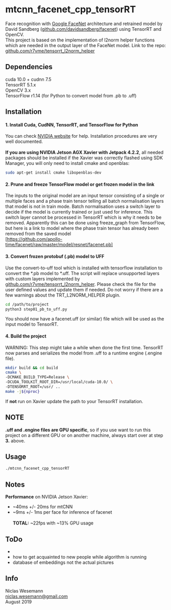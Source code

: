 # mtcnn_facenet_cpp_tensorRT
Face recognition with [Google FaceNet](https://arxiv.org/abs/1503.03832)
architecture and retrained model by David Sandberg
([github.com/davidsandberg/facenet](https://github.com/davidsandberg/facenet))
using TensorRT and OpenCV. <br> This project is based on the
implementation of l2norm helper functions which are needed in the output
layer of the FaceNet model. Link to the repo:
[github.com/r7vme/tensorrt_l2norm_helper](https://github.com/r7vme/tensorrt_l2norm_helper)

## Dependencies
cuda 10.0 + cudnn 7.5 <br> TensorRT 5.1.x <br> OpenCV 3.x <br>
TensorFlow r1.14 (for Python to convert model from .pb to .uff)

## Installation
#### 1. Install Cuda, CudNN, TensorRT, and TensorFlow for Python 
You can check [NVIDIA website](https://developer.nvidia.com/) for help.
Installation procedures are very well documented.<br><br>**If you are
using NVIDIA Jetson AGX Xavier with Jetpack 4.2.2**, all needed packages
should be installed if the Xavier was correctly flashed using SDK
Manager, you will only need to install cmake and openblas:
```bash
sudo apt-get install cmake libopenblas-dev
```

#### 2. Prune and freeze TensorFlow model or get frozen model in the link
The inputs to the original model are an input tensor consisting of a
single or multiple faces and a phase train tensor telling all batch
normalisation layers that model is not in train mode. Batch
normalisation uses a switch layer to decide if the model is currently
trained or just used for inference. This switch layer cannot be
processed in TensorRT which is why it needs to be removed. Apparently
this can be done using freeze_graph from TensorFlow, but here is a link
to model where the phase train tensor has already been removed from the
saved model <br>
[https://github.com/apollo-time/facenet/raw/master/model/resnet/facenet.pb]

#### 3. Convert frozen protobuf (.pb) model to UFF
Use the convert-to-uff tool which is installed with tensorflow
installation to convert the *.pb model to *.uff. The script will replace
unsupported layers with custom layers implemented by
[github.com/r7vme/tensorrt_l2norm_helper](https://github.com/r7vme/tensorrt_l2norm_helper).
Please check the file for the user defined values and update them if
needed. Do not worry if there are a few warnings about the
TRT_L2NORM_HELPER plugin.
```bash
cd /path/to/project
python3 step01_pb_to_uff.py
```
You should now have a facenet.uff (or similar) file which will be used
as the input model to TensorRT.

#### 4. Build the project
WARNING: This step might take a while when done the first time. TensorRT
now parses and serializes the model from .uff to a runtime engine
(.engine file). 
```bash
mkdir build && cd build
cmake \
-DCMAKE_BUILD_TYPE=Release \
-DCUDA_TOOLKIT_ROOT_DIR=/usr/local/cuda-10.0/ \
-DTENSORRT_ROOT=/usr/ ..
make -j${nproc}
```
If **not** run on Xavier update the path to your TensorRT installation.

## NOTE
**.uff and .engine files are GPU specific**, so if you use want to run
this project on a different GPU or on another machine, always start over
at step **3.** above.

## Usage
 
```bash
./mtcnn_facenet_cpp_tensorRT
```


## Notes
**Performance** on NVIDIA Jetson Xavier:
* ~40ms +/- 20ms for mtCNN 
* ~9ms +/- 1ms per face for inference of facenet <br><br> **TOTAL:**
  ~22fps with ~13% GPU usage

## ToDo
*
* how to get acquainted to new people while algorithm is running
* database of embeddings not the actual pictures

## Info
Niclas Wesemann <br>
[niclas.wesemann@gmail.com](mailto:niclas.wesemann@gmail.com) <br>
August 2019